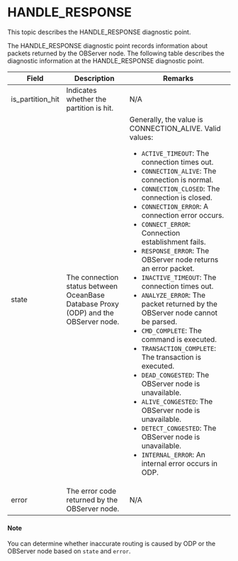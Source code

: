 # HANDLE_RESPONSE

This topic describes the HANDLE_RESPONSE diagnostic point.

The HANDLE_RESPONSE diagnostic point records information about packets returned by the OBServer node. The following table describes the diagnostic information at the HANDLE_RESPONSE diagnostic point.

| Field | Description | Remarks |
|---------|--------|------------|
| is_partition_hit | Indicates whether the partition is hit. | N/A |
| state | The connection status between OceanBase Database Proxy (ODP) and the OBServer node. | Generally, the value is CONNECTION_ALIVE. Valid values: <ul><li><code>ACTIVE_TIMEOUT</code>: The connection times out.</li><li><code>CONNECTION_ALIVE</code>: The connection is normal.</li><li><code>CONNECTION_CLOSED</code>: The connection is closed.</li><li><code>CONNECTION_ERROR</code>: A connection error occurs.</li><li><code>CONNECT_ERROR</code>: Connection establishment fails.</li><li><code>RESPONSE_ERROR</code>: The OBServer node returns an error packet.</li><li><code>INACTIVE_TIMEOUT</code>: The connection times out.</li><li><code>ANALYZE_ERROR</code>: The packet returned by the OBServer node cannot be parsed.</li><li><code>CMD_COMPLETE</code>: The command is executed.</li><li><code>TRANSACTION_COMPLETE</code>: The transaction is executed.</li><li><code>DEAD_CONGESTED</code>: The OBServer node is unavailable.</li><li><code>ALIVE_CONGESTED</code>: The OBServer node is unavailable.</li><li><code>DETECT_CONGESTED</code>: The OBServer node is unavailable.</li><li><code>INTERNAL_ERROR</code>: An internal error occurs in ODP.</li></ul> |
| error | The error code returned by the OBServer node. | N/A |

<main id="notice" type='explain'>
   <h4>Note</h4>
   <p>You can determine whether inaccurate routing is caused by ODP or the OBServer node based on <code>state</code> and <code>error</code>. </p>
</main>
